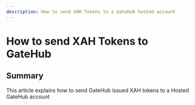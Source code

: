 ```yaml
---
description: How to send XAH Tokens to a GateHub hosted account
---
```


# How to send XAH Tokens to GateHub

## Summary&#x20;

This article explains how to send GateHub issued XAH tokens to a Hosted GateHub account

